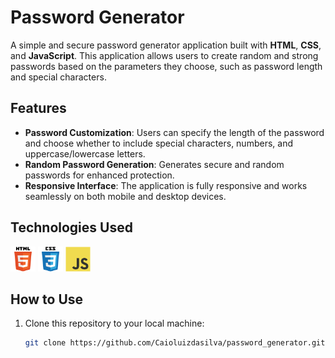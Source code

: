 # Password Generator

A simple and secure password generator application built with **HTML**, **CSS**, and **JavaScript**. This application allows users to create random and strong passwords based on the parameters they choose, such as password length and special characters.

## Features

- **Password Customization**: Users can specify the length of the password and choose whether to include special characters, numbers, and uppercase/lowercase letters.
- **Random Password Generation**: Generates secure and random passwords for enhanced protection.
- **Responsive Interface**: The application is fully responsive and works seamlessly on both mobile and desktop devices.

## Technologies Used

<p>
  <img src="https://raw.githubusercontent.com/devicons/devicon/master/icons/html5/html5-original-wordmark.svg" alt="HTML5" width="40" height="40"/> 
  <img src="https://raw.githubusercontent.com/devicons/devicon/master/icons/css3/css3-original-wordmark.svg" alt="CSS3" width="40" height="40"/> 
  <img src="https://raw.githubusercontent.com/devicons/devicon/master/icons/javascript/javascript-original.svg" alt="JavaScript" width="40" height="40"/>
</p>

## How to Use

1. Clone this repository to your local machine:

   ```bash
   git clone https://github.com/Caioluizdasilva/password_generator.git

